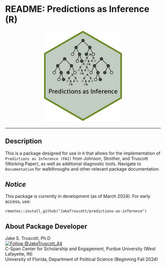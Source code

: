 

# README: Predictions as Inference (R)

<div style="text-align: center;">
  <img src="Misc/PAI_hex.png" alt="Predictions as Inference (R)" style="width: 50%; max-width: 300px; margin-bottom: 10px;" />
</div>
<hr style="margin-top: 10px; margin-bottom: 10px;">
     
## Description
This is a package designed for use in ```R``` that allows for the implementation of ``` Predictions as Inference (PAI) ``` from Johnson, Strother, and Truscott (Working Paper), as well as additional diagnostic tools. Navigate to ``` Documentation ``` for walkthroughs and other relevant package documentation.


## *Notice* 
This package is currently in development (as of March 2024). For early access, use:

```
remotes::install_github("JakeTruscott/predictions-as-inference")
```

## About Package Developer
  
Jake S. Truscott, Ph.D  
[![Follow @JakeTruscott_44](https://img.shields.io/twitter/follow/JakeTruscott_44?style=social)](https://twitter.com/JakeTruscott_44) <br> C-Span Center for Scholarship and Engagement, Purdue University (West Lafayette, IN) <br>
University of Florida, Department of Political Science (Beginning Fall 2024)

